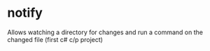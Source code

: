 notify
======

Allows watching a directory for changes and run a command on the changed file (first c# c/p project)
